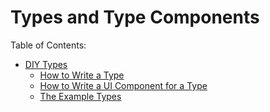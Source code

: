 ﻿# Types and Type Components

Table of Contents:
- [DIY Types](diy-types.md)
  - [How to Write a Type](diy-types.md#how-to-wite-a-type)
  - [How to Write a UI Component for a Type](diy-types.md#how-to-write-a-ui-component-for-a-type)
  - [The Example Types](diy-types.md#the-example-types)

